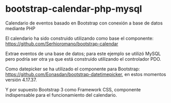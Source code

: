 # bootstrap-calendar-php-mysql
Calendario de eventos basado en Bootstrap con conexión a base de datos mediante PHP

El calendario ha sido construido utilizando como base el componente: https://github.com/Serhioromano/bootstrap-calendar

Extrae eventos de una base de datos; para este ejemplo se utilizó MySQL pero podría ser otra ya que está construido utilizando el controlador PDO.

Como datepicker se ha utilizado el componente para Bootstrap: https://github.com/Eonasdan/bootstrap-datetimepicker, en estos momentos versión 4.17.37.

Y por supuesto Bootstrap 3 como Framework CSS, componente indispensable para el funcionamiento del calendario.
